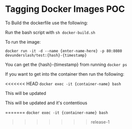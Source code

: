 # Tagging Docker Images POC

To Build the dockerfile use the following:

Run the bash script with `sh docker-build.sh`

To run the image:

`docker run -it -d --name {enter-name-here} -p 80:8080 devunderslash/test:{hash}-{timestamp}` 

You can get the {hash}-{timestamp} from running `docker ps`

If you want to get into the container then run the following:

<<<<<<< HEAD
`docker exec -it {container-name} bash`


This will be updated

This will be updated and it's contentious

=======
`docker exec -it {container-name} bash`
>>>>>>> release-1
